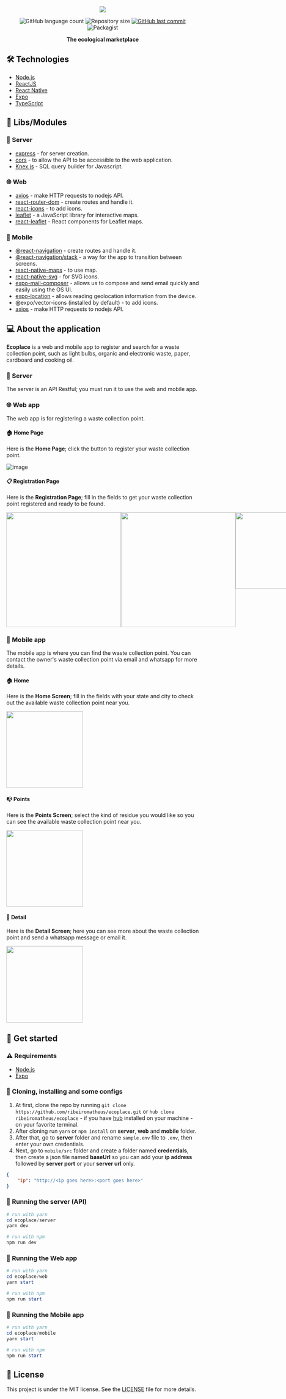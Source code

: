 <div align="center">
  <img src="https://user-images.githubusercontent.com/41703972/85446115-76a66a80-b56a-11ea-9e8f-3dd88b1fbf15.png">
</div>

<p align="center">
  <img alt="GitHub language count" src="https://img.shields.io/github/languages/count/ribeiromatheus/ecoplace">

  <img alt="Repository size" src="https://img.shields.io/github/repo-size/ribeiromatheus/ecoplace">
  
  <a href="https://github.com/ribeiromatheus/ecoplace/commits/master">
    <img alt="GitHub last commit" src="https://img.shields.io/github/last-commit/ribeiromatheus/ecoplace">
  </a>

  <img alt="Packagist" src="https://img.shields.io/badge/License-MIT-green.svg">
</p>

**<p align="center">The ecological marketplace</p>**

## 🛠️ Technologies
- [Node.js](https://nodejs.org)
- [ReactJS](https://reactjs.org)
- [React Native](https://reactnative.dev)
- [Expo](https://expo.io/learn)
- [TypeScript](https://www.typescriptlang.org)

## 📂 Libs/Modules
### 🚪 Server
- [express](https://github.com/expressjs/express) - for server creation.
- [cors](https://github.com/expressjs/cors) - to allow the API to be accessible to the web application.
- [Knex.js](https://github.com/knex/knex) - SQL query builder for Javascript.

### 🌐 Web
- [axios](https://github.com/axios/axios) - make HTTP requests to nodejs API.
- [react-router-dom](https://github.com/ReactTraining/react-router/tree/master/packages/react-router-dom) - create routes and handle it.
- [react-icons](https://github.com/react-icons/react-icons) - to add icons.
- [leaflet](https://leafletjs.com) - a JavaScript library for interactive maps.
- [react-leaflet](https://react-leaflet.js.org) - React components for Leaflet maps.


### 📱 Mobile
- [@react-navigation](https://reactnavigation.org/docs/getting-started) - create routes and handle it.
- [@react-navigation/stack](https://reactnavigation.org/docs/hello-react-navigation) - a way for the app to transition between screens.
- [react-native-maps](https://docs.expo.io/versions/latest/sdk/map-view/) - to use map.
- [react-native-svg](https://github.com/react-native-community/react-native-svg) - for SVG icons.
- [expo-mail-composer](https://docs.expo.io/versions/latest/sdk/mail-composer/) - allows us to compose and send email quickly and easily using the OS UI.
- [expo-location](https://docs.expo.io/versions/latest/sdk/location/) - allows reading geolocation information from the device.
- @expo/vector-icons (installed by default) - to add icons.
- [axios](https://github.com/axios/axios) - make HTTP requests to nodejs API.

## 💻 About the application
**Ecoplace** is a web and mobile app to register and search for a waste collection point, such as light bulbs, organic and electronic waste, paper, cardboard and cooking oil.

### 🚪 Server
The server is an API Restful; you must run it to use the web and mobile app.

### 🌐 Web app
The web app is for registering a waste collection point.

#### 🏠 Home Page
Here is the **Home Page**; click the button to register your waste collection point.

![image](https://user-images.githubusercontent.com/41703972/85443946-347c2980-b568-11ea-9d62-554313ece188.png)

#### 📋 Registration Page
Here is the **Registration Page**; fill in the fields to get your waste collection point registered and ready to be found.

<div style="display: flex; justify-content: space-between">
  <img src="https://user-images.githubusercontent.com/41703972/85884711-70f29400-b7b9-11ea-87b8-b87466ad287c.png" width="300">

  <img src="https://user-images.githubusercontent.com/41703972/85445362-ad2fb580-b569-11ea-8077-08f1c9ae37ec.png" width="300">

  <img src="https://user-images.githubusercontent.com/41703972/85445611-f2ec7e00-b569-11ea-9772-e00ca09b02a5.png" width="200">
</div>

### 📱 Mobile app
The mobile app is where you can find the waste collection point. You can contact the owner's waste collection point via email and whatsapp for more details.

#### 🏠 Home
Here is the **Home Screen**; fill in the fields with your state and city to check out the available waste collection point near you.

<img src="https://user-images.githubusercontent.com/41703972/85446939-6f339100-b56b-11ea-87e5-4d0f1a5050ca.jpg" width="200">

#### 📭 Points
Here is the **Points Screen**; select the kind of residue you would like so you can see the available waste collection point near you.

<img src="https://user-images.githubusercontent.com/41703972/85446942-7064be00-b56b-11ea-99bd-8f7d4892315f.jpg" width="200">

#### 📃 Detail
Here is the **Detail Screen**; here you can see more about the waste collection point and send a whatsapp message or email it.

<img src="https://user-images.githubusercontent.com/41703972/85446937-6d69cd80-b56b-11ea-8c77-f817943880ba.jpg" width="200">

## 🚀 Get started
### ⚠️ Requirements
- [Node.js](https://nodejs.org)
- [Expo](https://expo.io/learn)

### 🧭 Cloning, installing and some configs
1. At first, clone the repo by running `git clone https://github.com/ribeiromatheus/ecoplace.git` or `hub clone ribeiromatheus/ecoplace` - if you have [hub](https://hub.github.com/) installed on your machine - on your favorite terminal.
2. After cloning run `yarn` or `npm install` on **server**, **web** and **mobile** folder.
3. After that, go to **server** folder and rename `sample.env` file to `.env`, then enter your own credentials.
4. Next, go to `mobile/src` folder and create a folder named **credentials**, then create a json file named **baseUrl** so you can add your **ip address** followed by **server port** or your **server url** only.

```json
{
    "ip": "http://<ip goes here>:<port goes here>"
}
```

### 🎲 Running the server (API) 
```powershell
# run with yarn
cd ecoplace/server
yarn dev

# run with npm
npm run dev
```

### 🎲 Running the Web app
```powershell
# run with yarn
cd ecoplace/web
yarn start

# run with npm
npm run start
```

### 🎲 Running the Mobile app
```powershell
# run with yarn
cd ecoplace/mobile
yarn start

# run with npm
npm run start
```

## 📝 License
This project is under the MIT license. See the [LICENSE](https://github.com/ribeiromatheus/ecoplace/blob/master/LICENSE) file for more details.